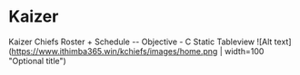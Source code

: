 # Kaizer
Kaizer Chiefs Roster + Schedule
-- Objective - C Static Tableview 
![Alt text](https://www.ithimba365.win/kchiefs/images/home.png | width=100 "Optional title")
